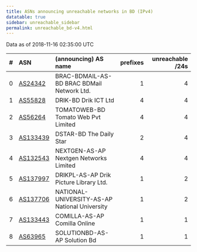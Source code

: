 ```yaml
---
title: ASNs announcing unreachable networks in BD (IPv4)
datatable: true
sidebar: unreachable_sidebar
permalink: unreachable_bd-v4.html
---
```


Data as of 2018-11-16 02:35:00 UTC


<div class="datatable-begin"></div>

|   # | ASN                                      | (announcing) AS name                          |   prefixes |   unreachable /24s |
|----:|:-----------------------------------------|:----------------------------------------------|-----------:|-------------------:|
|   0 | [AS24342](unreachable_AS24342-v4.html)   | BRAC-BDMAIL-AS-BD BRAC BDMail Network Ltd.    |          1 |                  4 |
|   1 | [AS55828](unreachable_AS55828-v4.html)   | DRIK-BD Drik ICT Ltd                          |          4 |                  4 |
|   2 | [AS56264](unreachable_AS56264-v4.html)   | TOMATOWEB-BD Tomato Web Pvt Limited           |          4 |                  4 |
|   3 | [AS133439](unreachable_AS133439-v4.html) | DSTAR-BD The Daily Star                       |          2 |                  4 |
|   4 | [AS132543](unreachable_AS132543-v4.html) | NEXTGEN-AS-AP Nextgen Networks Limited        |          4 |                  4 |
|   5 | [AS137997](unreachable_AS137997-v4.html) | DRIKPL-AS-AP Drik Picture Library Ltd.        |          1 |                  2 |
|   6 | [AS137706](unreachable_AS137706-v4.html) | NATIONAL-UNIVERSITY-AS-AP National University |          1 |                  2 |
|   7 | [AS133443](unreachable_AS133443-v4.html) | COMILLA-AS-AP Comilla Online                  |          1 |                  1 |
|   8 | [AS63965](unreachable_AS63965-v4.html)   | SOLUTIONBD-AS-AP Solution Bd                  |          1 |                  1 |

<div class="datatable-end"></div>